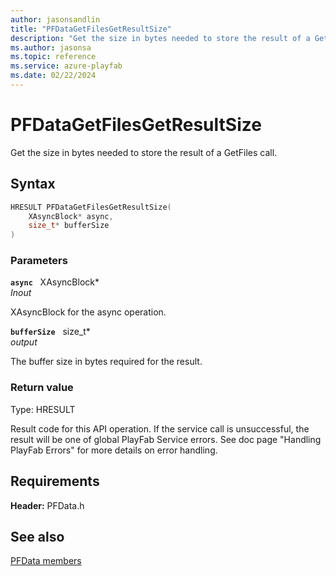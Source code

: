 ```yaml
---
author: jasonsandlin
title: "PFDataGetFilesGetResultSize"
description: "Get the size in bytes needed to store the result of a GetFiles call."
ms.author: jasonsa
ms.topic: reference
ms.service: azure-playfab
ms.date: 02/22/2024
---
```


# PFDataGetFilesGetResultSize  

Get the size in bytes needed to store the result of a GetFiles call.  

## Syntax  
  
```cpp
HRESULT PFDataGetFilesGetResultSize(  
    XAsyncBlock* async,  
    size_t* bufferSize  
)  
```  
  
### Parameters  
  
**`async`** &nbsp; XAsyncBlock*  
*_Inout_*  
  
XAsyncBlock for the async operation.  
  
**`bufferSize`** &nbsp; size_t*  
*output*  
  
The buffer size in bytes required for the result.  
  
  
### Return value
Type: HRESULT
  
Result code for this API operation. If the service call is unsuccessful, the result will be one of global PlayFab Service errors. See doc page "Handling PlayFab Errors" for more details on error handling.
  
  
## Requirements  
  
**Header:** PFData.h
  
## See also  
[PFData members](../pfdata_members.md)  

  
  
